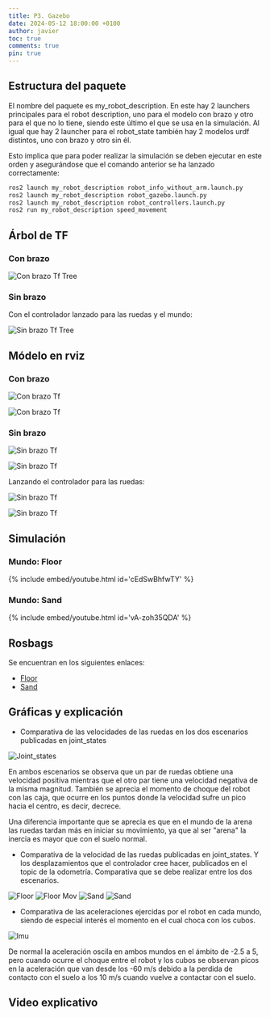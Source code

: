 ```yaml
---
title: P3. Gazebo
date: 2024-05-12 18:00:00 +0100
author: javier
toc: true
comments: true
pin: true
---
```


## Estructura del paquete

El nombre del paquete es my_robot_description. En este hay 2 launchers principales para el robot description, uno para el modelo con brazo y otro para el que no lo tiene, siendo este último el que se usa en la simulación. Al igual que hay 2 launcher para el robot_state también hay 2 modelos urdf distintos, uno con brazo y otro sin él.

Esto implica que para poder realizar la simulación se deben ejecutar en este orden y asegurándose que el comando anterior se ha lanzado correctamente:

```bash
ros2 launch my_robot_description robot_info_without_arm.launch.py
ros2 launch my_robot_description robot_gazebo.launch.py
ros2 launch my_robot_description robot_controllers.launch.py
ros2 run my_robot_description speed_movement
```

## Árbol de TF

### Con brazo

![Con brazo Tf Tree](/assets/img/p3/with_arm_tf.svg)

### Sin brazo

Con el controlador lanzado para las ruedas y el mundo:

![Sin brazo Tf Tree](/assets/img/p3/wthout_arm_tf.svg)

## Módelo en rviz

### Con brazo

![Con brazo Tf](/assets/img/p3/with_arm_tf1.png)

![Con brazo Tf](/assets/img/p3/with_arm_tf2.png)

### Sin brazo

![Sin brazo Tf](/assets/img/p3/without_arm_tf_0.png)

![Sin brazo Tf](/assets/img/p3/without_arm_tf_1.png)

Lanzando el controlador para las ruedas:

![Sin brazo Tf](/assets/img/p3/without_arm_tf_2.png)

![Sin brazo Tf](/assets/img/p3/without_arm_tf_3.png)

## Simulación

### Mundo: Floor

{% include embed/youtube.html id='cEdSwBhfwTY' %}

### Mundo: Sand

{% include embed/youtube.html id='vA-zoh35QDA' %}

## Rosbags

Se encuentran en los siguientes enlaces:

- [Floor](https://github.com/javizqh-urjc-practices/MySR-p3-gazebo/tree/master/assets/rosbags/floor)
- [Sand](https://github.com/javizqh-urjc-practices/MySR-p3-gazebo/tree/master/assets/rosbags/sand)

## Gráficas y explicación

- Comparativa de las velocidades de las ruedas en los dos escenarios
publicadas en joint_states

![Joint_states](/assets/img/p3/joint_states.png)

En ambos escenarios se observa que un par de ruedas obtiene una velocidad positiva mientras que el otro par tiene una velocidad negativa de la misma magnitud.
También se aprecia el momento de choque del robot con las caja, que ocurre en los puntos donde la velocidad sufre un pico hacia el centro, es decir, decrece.

Una diferencia importante que se aprecia es que en el mundo de la arena las ruedas tardan más en iniciar su movimiento, ya que al ser "arena" la inercia es mayor que con el suelo normal.

- Comparativa de la velocidad de las ruedas publicadas en joint_states. Y los
desplazamientos que el controlador cree hacer, publicados en el topic de la
odometría. Comparativa que se debe realizar entre los dos escenarios.

![Floor](/assets/img/p3/floor_odometry.png)
![Floor Mov](/assets/img/p3/floor_odom2.png)
![Sand](/assets/img/p3/sand_odometry.png)
![Sand](/assets/img/p3/sand_odom2.png)

- Comparativa de las aceleraciones ejercidas por el robot en cada mundo, siendo
de especial interés el momento en el cual choca con los cubos.

![Imu](/assets/img/p3/imu.png)

De normal la aceleración oscila en ambos mundos en el ámbito de -2.5 a 5, pero cuando ocurre el choque entre el robot y los cubos se observan picos en la aceleración que van desde los -60 m/s debido a la perdida de contacto con el suelo a los 10 m/s cuando vuelve a contactar con el suelo.

## Video explicativo
